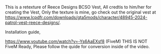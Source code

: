 This is a retexture of Reece Designs BCSO Vest, All credtis to him/her for creating the Vest, Only the texture is mine, go check out the original vest at https://www.lcpdfr.com/downloads/gta5mods/character/48945-2024-patrol-vest-reece-designs/.


Installation guide, 

https://www.youtube.com/watch?v=-Ys6AaEXsf8 (FiveM) THIS IS NOT FiveM Ready, Please follow the quide for conversion inside of the video.
